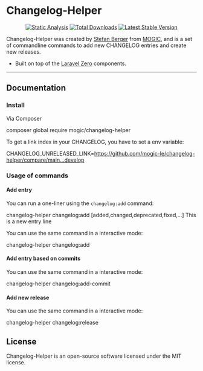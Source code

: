 # Changelog-Helper

<p align="center">
  <a href="https://github.com/mogic/changelog-helper/actions"><img src="https://github.com/mogic/changelog-helper/actions/workflows/static.yml/badge.svg" alt="Static Analysis" /></a>
  <a href="https://packagist.org/packages/mogic/changelog-helper"><img src="https://img.shields.io/packagist/dt/mogic/changelog-helper.svg" alt="Total Downloads" /></a>
  <a href="https://packagist.org/packages/mogic/changelog-helper"><img src="https://img.shields.io/packagist/v/mogic/changelog-helper.svg?label=stable" alt="Latest Stable Version" /></a>
</p>

Changelog-Helper was created by [Stefan Berger](https://github.com/mogic-le) from [MOGIC](https://www.mogic.com), and is a set of commandline commands to add new CHANGELOG entries and create new releases.

- Built on top of the [Laravel Zero](https://laravel-zero.com) components.

------

## Documentation

### Install

Via Composer

  composer global require mogic/changelog-helper

To get a link index in your CHANGELOG, you have to set a env variable:

  CHANGELOG_UNRELEASED_LINK=https://github.com/mogic-le/changelog-helper/compare/main...develop

### Usage of commands

#### Add entry

You can run a one-liner using the `changelog:add` command:

  changelog-helper changelog:add [added,changed,deprecated,fixed,...] This is a new entry line

You can use the same command in a interactive mode:

  changelog-helper changelog:add

#### Add entry based on commits

You can use the same command in a interactive mode:

  changelog-helper changelog:add-commit

#### Add new release

You can use the same command in a interactive mode:

  changelog-helper changelog:release


## License

Changelog-Helper is an open-source software licensed under the MIT license.
